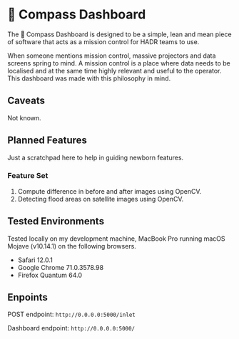 # 🧭 Compass Dashboard

The 🧭 Compass Dashboard is designed to be a simple, lean and mean piece of software that acts as a mission control for HADR teams to use.

When someone mentions mission control, massive projectors and data screens spring to mind. A mission control is a place where data needs to be localised and at the same time highly relevant and useful to the operator. This dashboard was made with this philosophy in mind.

## Caveats

Not known.

## Planned Features

Just a scratchpad here to help in guiding newborn features.

### Feature Set

1. Compute difference in before and after images using OpenCV.
2. Detecting flood areas on satellite images using OpenCV.

## Tested Environments

Tested locally on my development machine, MacBook Pro running macOS Mojave (v10.14.1) on the following browsers.

- Safari 12.0.1
- Google Chrome 71.0.3578.98
- Firefox Quantum 64.0

## Enpoints

POST endpoint: `http://0.0.0.0:5000/inlet`

Dashboard endpoint: `http://0.0.0.0:5000/`